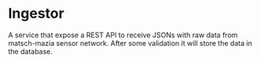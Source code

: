 # Ingestor

A service that expose a REST API to receive JSONs with raw data from matsch-mazia sensor network. After some validation it will store the data in the database.
